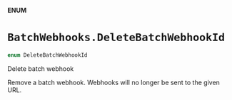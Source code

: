 **ENUM**

# `BatchWebhooks.DeleteBatchWebhookId`

```swift
enum DeleteBatchWebhookId
```

Delete batch webhook

Remove a batch webhook. Webhooks will no longer be sent to the given URL.
